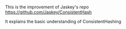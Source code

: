 This is the improvement of Jaskey's repo https://github.com/Jaskey/ConsistentHash

It explains the basic understanding of ConsistentHashing